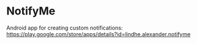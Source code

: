 # NotifyMe
Android app for creating custom notifications:\
https://play.google.com/store/apps/details?id=lindhe.alexander.notifyme
